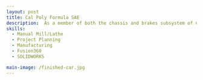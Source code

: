 ```yaml
---
layout: post
title: Cal Poly Formula SAE
description:  As a member of both the chassis and brakes subsystem of CPFSAE, I assisted in the manufacturing of the carbon fiber monocoque and components for the brakes pedal box assembly.
skills: 
  - Manual Mill/Lathe
  - Project Planning
  - Manufacturing
  - Fusion360
  - SOLIDWORKS

main-image: /finished-car.jpg
---
```

